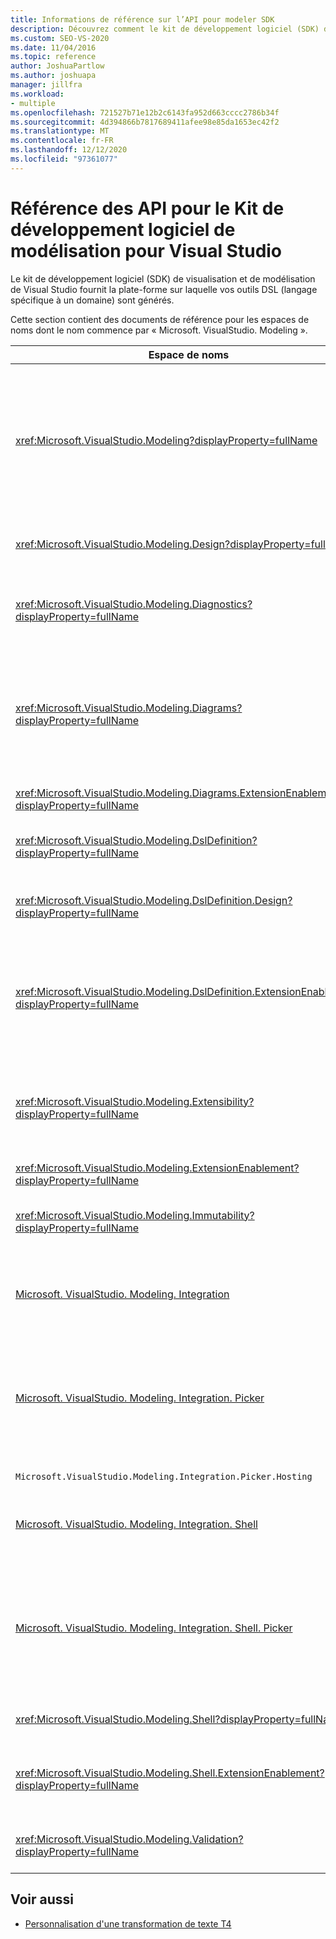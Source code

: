 ```yaml
---
title: Informations de référence sur l’API pour modeler SDK
description: Découvrez comment le kit de développement logiciel (SDK) de visualisation et de modélisation de Visual Studio fournit la plate-forme sur laquelle vos outils DSL (Domain-Specific Languages) sont générés.
ms.custom: SEO-VS-2020
ms.date: 11/04/2016
ms.topic: reference
author: JoshuaPartlow
ms.author: joshuapa
manager: jillfra
ms.workload:
- multiple
ms.openlocfilehash: 721527b71e12b2c6143fa952d663cccc2786b34f
ms.sourcegitcommit: 4d394866b7817689411afee98e85da1653ec42f2
ms.translationtype: MT
ms.contentlocale: fr-FR
ms.lasthandoff: 12/12/2020
ms.locfileid: "97361077"
---
```

# <a name="api-reference-for-modeling-sdk-for-visual-studio"></a>Référence des API pour le Kit de développement logiciel de modélisation pour Visual Studio

Le kit de développement logiciel (SDK) de visualisation et de modélisation de Visual Studio fournit la plate-forme sur laquelle vos outils DSL (langage spécifique à un domaine) sont générés.

Cette section contient des documents de référence pour les espaces de noms dont le nom commence par « Microsoft. VisualStudio. Modeling ».

|Espace de noms|Content|
|-|-|
|<xref:Microsoft.VisualStudio.Modeling?displayProperty=fullName>|Les classes telles que ModelElement, qui est la classe de base de toutes les classes de domaine que vous définissez dans une solution DSL.|
|<xref:Microsoft.VisualStudio.Modeling.Design?displayProperty=fullName>|Les classes qui font partie d’une définition DSL.|
|<xref:Microsoft.VisualStudio.Modeling.Diagnostics?displayProperty=fullName>|Visionneuse du magasin de modèles et outils de mesure des performances.|
|<xref:Microsoft.VisualStudio.Modeling.Diagrams?displayProperty=fullName>|Les classes telles que ShapeElement, qui est la classe de base de toutes les formes que vous définissez dans un DSL.|
|<xref:Microsoft.VisualStudio.Modeling.Diagrams.ExtensionEnablement?displayProperty=fullName>|Méthodes de mouvement et de sélection.|
|<xref:Microsoft.VisualStudio.Modeling.DslDefinition?displayProperty=fullName>|API du concepteur de définitions DSL.|
|<xref:Microsoft.VisualStudio.Modeling.DslDefinition.Design?displayProperty=fullName>|Classes internes du concepteur de définitions DSL.|
|<xref:Microsoft.VisualStudio.Modeling.DslDefinition.ExtensionEnablement?displayProperty=fullName>|Attributs qui vous permettent d’étendre le concepteur DSL avec les commandes, les gestes et la validation.|
|<xref:Microsoft.VisualStudio.Modeling.Extensibility?displayProperty=fullName>|Méthodes d’extension pour ModelElement qui implémentent l’extensibilité DSL.|
|<xref:Microsoft.VisualStudio.Modeling.ExtensionEnablement?displayProperty=fullName>|Attributs d’extensibilité|
|<xref:Microsoft.VisualStudio.Modeling.Immutability?displayProperty=fullName>|Vous permet de créer des parties d’un modèle en lecture seule.|
|[Microsoft. VisualStudio. Modeling. Integration](/previous-versions/ee904412(v=vs.140))|L’API ModelBus, qui vous permet d’intégrer différents modèles.|
|[Microsoft. VisualStudio. Modeling. Integration. Picker](/previous-versions/ee904394(v=vs.140))|La boîte de dialogue qui permet aux utilisateurs d’accéder aux modèles et aux éléments pour créer des références ModelBus.|
|`Microsoft.VisualStudio.Modeling.Integration.Picker.Hosting`|Service du sélecteur.|
|[Microsoft. VisualStudio. Modeling. Integration. Shell](/previous-versions/ee869435(v=vs.140))|Infrastructure d’adaptateur ModelBus pour Visual Studio.|
|[Microsoft. VisualStudio. Modeling. Integration. Shell. Picker](/previous-versions/ee886769(v=vs.140))|Boîte de dialogue du sélecteur qui permet aux utilisateurs d’accéder aux modèles et aux éléments pour créer des références ModelBus.|
|<xref:Microsoft.VisualStudio.Modeling.Shell?displayProperty=fullName>|Interface entre DSL et Visual Studio.|
|<xref:Microsoft.VisualStudio.Modeling.Shell.ExtensionEnablement?displayProperty=fullName>|Vous permet de définir des commandes de menu de raccourci (contexte).|
|<xref:Microsoft.VisualStudio.Modeling.Validation?displayProperty=fullName>|Vous permet de définir des contraintes de validation.|

## <a name="see-also"></a>Voir aussi

- [Personnalisation d'une transformation de texte T4](../modeling/customizing-t4-text-transformation.md)
